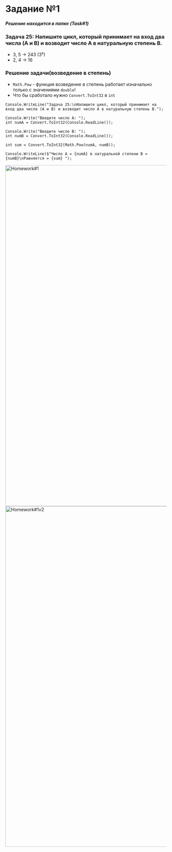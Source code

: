 # Задание №1

##### Решение находится в папке (Task#1)

### Задача 25: Напишите цикл, который принимает на вход два числа (A и B) и возводит число A в натуральную степень B.
* 3, 5 -> 243 (3⁵)
* 2, 4 -> 16

### Решение задачи(возведение в степень)

* `Math.Pow` - функция возведение в степень работает изначально только с значениями `double`!
* Что бы сработало нужно `Convert.ToInt32` в `int`
```
Console.WriteLine("Задача 25:\nНапишите цикл, который принимает на вход два числа (A и B) и возводит число A в натуральную степень B.");

Console.Write("Введите число А: ");
int numA = Convert.ToInt32(Console.ReadLine());

Console.Write("Введите число B: ");
int numB = Convert.ToInt32(Console.ReadLine());

int sum = Convert.ToInt32(Math.Pow(numA, numB)); 

Console.WriteLine($"Число А = {numA} в натуральной степени B = {numB}\nРавняется = {sum} ");
```
<img width="1065" alt="Homework#1" src="https://user-images.githubusercontent.com/106627508/184919904-31788455-e473-48c3-8223-45bd898e2e9c.png">


<img width="1064" alt="Homework#1v2" src="https://user-images.githubusercontent.com/106627508/185114900-e212650e-1eaf-4321-a002-fd07a6214558.png">
